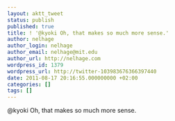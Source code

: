 ```yaml
---
layout: aktt_tweet
status: publish
published: true
title: ! '@kyoki Oh, that makes so much more sense.'
author: nelhage
author_login: nelhage
author_email: nelhage@mit.edu
author_url: http://nelhage.com
wordpress_id: 1379
wordpress_url: http://twitter-103983676366397440
date: 2011-08-17 20:16:55.000000000 +02:00
categories: []
tags: []
---
```

@kyoki Oh, that makes so much more sense.
